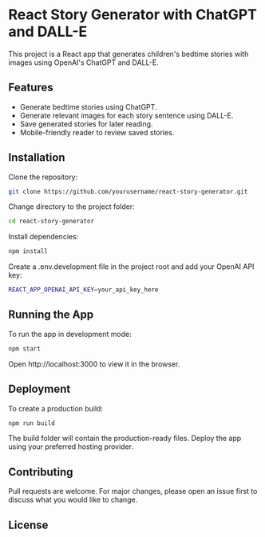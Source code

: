 # React Story Generator with ChatGPT and DALL-E

This project is a React app that generates children's bedtime stories with images using OpenAI's ChatGPT and DALL-E.

## Features

- Generate bedtime stories using ChatGPT.
- Generate relevant images for each story sentence using DALL-E.
- Save generated stories for later reading.
- Mobile-friendly reader to review saved stories.

## Installation

Clone the repository:

```bash
git clone https://github.com/yourusername/react-story-generator.git
``` 

Change directory to the project folder:

```bash
cd react-story-generator
```

Install dependencies:


```bash
npm install
```

Create a .env.development file in the project root and add your OpenAI API key:

```bash
REACT_APP_OPENAI_API_KEY=your_api_key_here
```

## Running the App

To run the app in development mode:

```bash
npm start
```

Open http://localhost:3000 to view it in the browser.


## Deployment

To create a production build:

```bash
npm run build
```

The build folder will contain the production-ready files. Deploy the app using your preferred hosting provider.

## Contributing

Pull requests are welcome. For major changes, please open an issue first to discuss what you would like to change.

## License